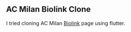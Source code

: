 ## AC Milan Biolink Clone

I tried cloning AC Milan [Biolink](https://bio.link/acmilan) page using flutter.
